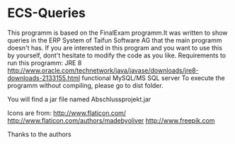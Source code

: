 # ECS-Queries
This programm is based on the FinalExam programm.It was written to show queries in the ERP System of Taifun Software AG that the main programm doesn't has. If you are interested in this program and you want to use this by yourself, dont't hesitate to modify the code as you like.
Requirements to run this programm:
JRE 8 http://www.oracle.com/technetwork/java/javase/downloads/jre8-downloads-2133155.html 
functional MySQL/MS SQL server  To execute the programm without compiling, please go to dist folder.

You will find a jar file named Abschlussprojekt.jar

Icons are from:
http://www.flaticon.com/ http://www.flaticon.com/authors/madebyoliver
http://www.freepik.com

Thanks to the authors
